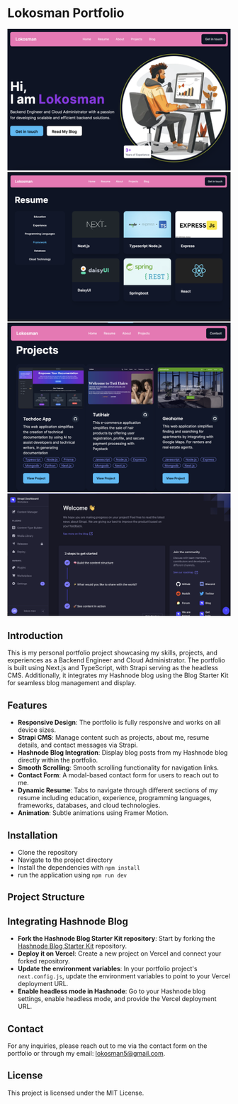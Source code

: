 # Lokosman Portfolio
![HomePage](public/images/Screenshot1.png)
![ResumePage](public/images/Screenshot4.png)
![ProjectPage](public/images/Screenshot2.png)
![StrapiPage](public/images/Screenshot3.png)

## Introduction

This is my personal portfolio project showcasing my skills, projects, and experiences as a Backend Engineer and Cloud Administrator. The portfolio is built using Next.js and TypeScript, with Strapi serving as the headless CMS. Additionally, it integrates my Hashnode blog using the Blog Starter Kit for seamless blog management and display.

## Features

- **Responsive Design**: The portfolio is fully responsive and works on all device sizes.
- **Strapi CMS**: Manage content such as projects, about me, resume details, and contact messages via Strapi.
- **Hashnode Blog Integration**: Display blog posts from my Hashnode blog directly within the portfolio.
- **Smooth Scrolling**: Smooth scrolling functionality for navigation links.
- **Contact Form**: A modal-based contact form for users to reach out to me.
- **Dynamic Resume**: Tabs to navigate through different sections of my resume including education, experience, programming languages, frameworks, databases, and cloud technologies.
- **Animation**: Subtle animations using Framer Motion.

## Installation
 - Clone the repository
 - Navigate to the project directory
 - Install the dependencies with `npm install`
 - run the application using `npm run dev`

## Project Structure




## Integrating Hashnode Blog

- **Fork the Hashnode Blog Starter Kit repository**: Start by forking the [Hashnode Blog Starter Kit](https://github.com/Hashnode/Blog-Starter-Kit) repository.
- **Deploy it on Vercel**: Create a new project on Vercel and connect your forked repository.
- **Update the environment variables**: In your portfolio project's `next.config.js`, update the environment variables to point to your Vercel deployment URL.
- **Enable headless mode in Hashnode**: Go to your Hashnode blog settings, enable headless mode, and provide the Vercel deployment URL.

## Contact

For any inquiries, please reach out to me via the contact form on the portfolio or through my email: [lokosman5@gmail.com](mailto:lokosman5@gmail.com).

## License

This project is licensed under the MIT License.

